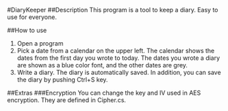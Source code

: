 #DiaryKeeper
##Description
This program is a tool to keep a diary. Easy to use for everyone.

##How to use
1. Open a program
2. Pick a date from a calendar on the upper left.
	The calendar shows the dates from the first day you wrote to today. The dates you wrote a diary are shown as a blue color font, and the other dates are grey.
3. Write a diary.
	The diary is automatically saved. In addition, you can save the diary by pushing Ctrl+S key.
	
##Extras
###Encryption
You can change the key and IV used in AES encryption. They are defined in Cipher.cs.
